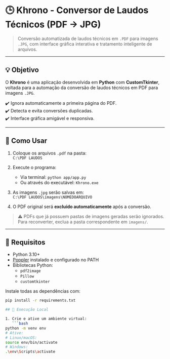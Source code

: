 # 🕒 Khrono - Conversor de Laudos Técnicos (PDF → JPG)

> Conversão automatizada de laudos técnicos em `.PDF` para imagens `.JPG`, com interface gráfica interativa e tratamento inteligente de arquivos.

---

## 💡 Objetivo

O **Khrono** é uma aplicação desenvolvida em **Python** com **CustomTkinter**, voltada para a automação da conversão de laudos técnicos em PDF para imagens `.JPG`.

✔️ Ignora automaticamente a primeira página do PDF.  
✔️ Detecta e evita conversões duplicadas.  
✔️ Interface gráfica amigável e responsiva.

---

## 📂 Como Usar

1. Coloque os arquivos `.pdf` na pasta:  
   `C:\PDF LAUDOS`

2. Execute o programa:  
   - Via terminal: `python app/app.py`  
   - Ou através do executável: `Khrono.exe`

3. As imagens `.jpg` serão salvas em:  
   `C:\PDF LAUDOS\imagens\NOMEDOARQUIVO`

4. O PDF original será **excluído automaticamente** após a conversão.

> ⚠️ PDFs que já possuem pastas de imagens geradas serão ignorados. Para reconverter, exclua a pasta correspondente em `imagens/`.

---

## 🧰 Requisitos

- Python 3.10+
- [Poppler](https://github.com/oschwartz10612/poppler-windows/releases) instalado e configurado no PATH
- Bibliotecas Python:
  - `pdf2image`
  - `Pillow`
  - `customtkinter`

Instale todas as dependências com:

```bash
pip install -r requirements.txt

## 🧪 Execução Local

1. Crie e ative um ambiente virtual:
   ```bash
python -m venv env
# Ative:
# Linux/macOS:
source env/bin/activate
# Windows:
.\env\Scripts\activate
